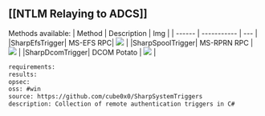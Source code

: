 ## [[NTLM Relaying to ADCS]]
Methods available:
| Method | Description | Img |
| ------ | ----------- | --- |
|SharpEfsTrigger| MS-EFS RPC| ![](https://github.com/cube0x0/SharpSystemTriggers/raw/main/Images/efs.png) |
|SharpSpoolTrigger| MS-RPRN RPC | ![](https://github.com/cube0x0/SharpSystemTriggers/raw/main/Images/spool.png) |
|SharpDcomTrigger| DCOM Potato | ![](https://github.com/cube0x0/SharpSystemTriggers/raw/main/Images/dcom.png) |



```meta
requirements: 
results: 
opsec: 
oss: #win
source: https://github.com/cube0x0/SharpSystemTriggers
description: Collection of remote authentication triggers in C#
```